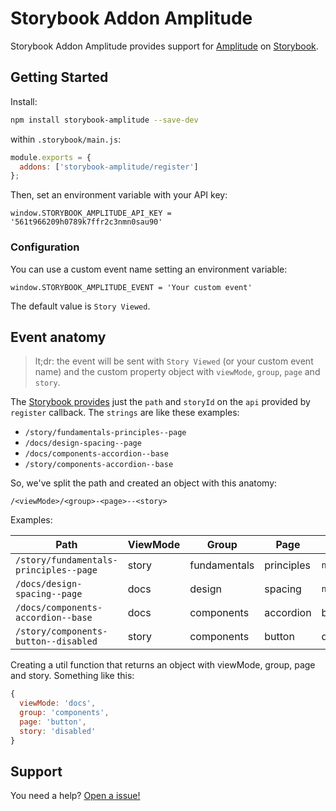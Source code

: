 # Storybook Addon Amplitude

Storybook Addon Amplitude provides support for [Amplitude](https://amplitude.com/) on [Storybook](https://storybook.js.org).

## Getting Started

Install:

```sh
npm install storybook-amplitude --save-dev
```

within `.storybook/main.js`:

```js
module.exports = {
  addons: ['storybook-amplitude/register']
};
```

Then, set an environment variable with your API key:

```
window.STORYBOOK_AMPLITUDE_API_KEY = '561t966209h0789k7ffr2c3nmn0sau90'
```

### Configuration

You can use a custom event name setting an environment variable:

```
window.STORYBOOK_AMPLITUDE_EVENT = 'Your custom event'
```

The default value is `Story Viewed`.

## Event anatomy

> lt;dr: the event will be sent with `Story Viewed` (or your custom event name) and the custom property object with `viewMode`, `group`, `page` and `story`.

The [Storybook provides](https://storybook.js.org/docs/addons/api) just the `path` and `storyId` on the `api` provided by `register` callback. The `strings` are like these examples:

- `/story/fundamentals-principles--page`
- `/docs/design-spacing--page`
- `/docs/components-accordion--base`
- `/story/components-accordion--base`

So, we've split the path and created an object with this anatomy:

`/<viewMode>/<group>-<page>--<story>`

Examples:

| Path                                   | ViewMode | Group        | Page       | Story    |
| -------------------------------------- | -------- | ------------ | ---------- | -------- |
| `/story/fundamentals-principles--page` | story    | fundamentals | principles | `null`   |
| `/docs/design-spacing--page`           | docs     | design       | spacing    | `null`   |
| `/docs/components-accordion--base`     | docs     | components   | accordion  | base     |
| `/story/components-button--disabled`   | story    | components   | button     | disabled |

Creating a util function that returns an object with viewMode, group, page and story. Something like this:

```js
{
  viewMode: 'docs',
  group: 'components',
  page: 'button',
  story: 'disabled'
}
```

## Support

You need a help? [Open a issue!](https://github.com/quintoandar/storybook-amplitude/issues/new)

